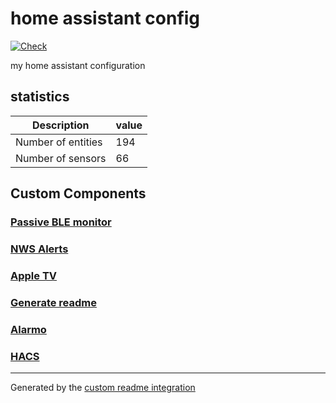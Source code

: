 # home assistant config

[![Check](https://github.com/avidit/homeassistant/workflows/Check/badge.svg?branch=develop)](https://github.com/avidit/homeassistant)

my home assistant configuration

## statistics

Description | value
-- | --
Number of entities | 194
Number of sensors | 66

## Custom Components

### [Passive BLE monitor](https://github.com/custom-components/ble_monitor)

### [NWS Alerts](https://github.com/finity69x2/nws_alerts/)

### [Apple TV](https://www.home-assistant.io/integrations/apple_tv)

### [Generate readme](https://github.com/custom-components/readme)

### [Alarmo](https://github.com/nielsfaber/alarmo)

### [HACS](https://hacs.xyz/docs/configuration/start)

***
Generated by the [custom readme integration](https://github.com/custom-components/readme)